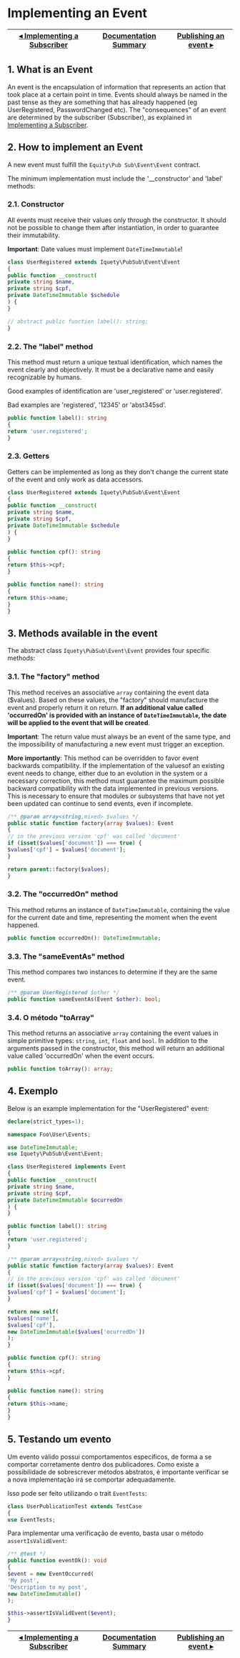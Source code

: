 # Implementing an Event

[◂ Implementing a Subscriber](07-implementing-a-subscriber.md) | [Documentation Summary](index.md) | [Publishing an event ▸](09-publishing-an-event.md)
-- | -- | --

## 1. What is an Event

An event is the encapsulation of information that represents an action that took place at a certain point in time. Events should always be named in the past tense as they are something that has already happened (eg UserRegistered, PasswordChanged etc). The "consequences" of an event are determined by the subscriber (Subscriber), as explained in [Implementing a Subscriber](07-implementing-a-subscriber.md).

## 2. How to implement an Event

A new event must fulfill the `Equity\Pub Sub\Event\Event` contract.

The minimum implementation must include the '__constructor' and 'label' methods:

### 2.1. Constructor

All events must receive their values only through the constructor.
It should not be possible to change them after instantiation, in order to guarantee their immutability.

**Important**: Date values must implement `DateTimeImmutable`!

```php
class UserRegistered extends Iquety\PubSub\Event\Event
{
public function __construct(
private string $name,
private string $cpf,
private DateTimeImmutable $schedule
) {
}

// abstract public function label(): string;
}
```

### 2.2. The "label" method

This method must return a unique textual identification, which names the event clearly and objectively.
It must be a declarative name and easily recognizable by humans.

Good examples of identification are 'user_registered' or 'user.registered'.

Bad examples are 'registered', '12345' or 'abst345sd'.

```php
public function label(): string
{
return 'user.registered';
}
```

### 2.3. Getters

Getters can be implemented as long as they don't change the current state of the event and only work as data accessors.

```php
class UserRegistered extends Iquety\PubSub\Event\Event
{
public function __construct(
private string $name,
private string $cpf,
private DateTimeImmutable $schedule
) {
}

public function cpf(): string
{
return $this->cpf;
}

public function name(): string
{
return $this->name;
}
}
```

## 3. Methods available in the event

The abstract class `Iquety\PubSub\Event\Event` provides four specific methods:

### 3.1. The "factory" method

This method receives an associative `array` containing the event data ($values). Based on these values, the "factory" should manufacture the event and properly return it on return. **If an additional value called 'occurredOn' is provided with an instance of `DateTimeImmutable`, the date will be applied to the event that will be created**.

**Important**: The return value must always be an event of the same type, and the impossibility of manufacturing a new event must trigger an exception.

**More importantly**: This method can be overridden to favor event backwards compatibility. If the implementation of the values ​​of an existing event needs to change, either due to an evolution in the system or a necessary correction, this method must guarantee the maximum possible backward compatibility with the data implemented in previous versions. This is necessary to ensure that modules or subsystems that have not yet been updated can continue to send events, even if incomplete.

```php
/** @param array<string,mixed> $values */
public static function factory(array $values): Event
{
// in the previous version 'cpf' was called 'document'
if (isset($values['document']) === true) {
$values['cpf'] = $values['document'];
}

return parent::factory($values);
}
```

### 3.2. The "occurredOn" method

This method returns an instance of `DateTimeImmutable`, containing the value for the current date and time, representing the moment when the event happened.

```php
public function occurredOn(): DateTimeImmutable;
```

### 3.3. The "sameEventAs" method

This method compares two instances to determine if they are the same event.

```php
/** @param UserRegistered $other */
public function sameEventAs(Event $other): bool;
```

### 3.4. O método "toArray"

This method returns an associative `array` containing the event values in simple primitive types: `string`, `int`, `float` and `bool`.
In addition to the arguments passed in the constructor, this method will return an additional value called 'occurredOn' when the event occurs.

```php
public function toArray(): array;
```

## 4. Exemplo

Below is an example implementation for the "UserRegistered" event:

```php
declare(strict_types=1);

namespace Foo\User\Events;

use DateTimeImmutable;
use Iquety\PubSub\Event\Event;

class UserRegistered implements Event
{
public function __construct(
private string $name,
private string $cpf,
private DateTimeImmutable $ocurredOn
) {
}

public function label(): string
{
return 'user.registered';
}

/** @param array<string,mixed> $values */
public static function factory(array $values): Event
{
// in the previous version 'cpf' was called 'document'
if (isset($values['document']) === true) {
$values['cpf'] = $values['document'];
}

return new self(
$values['name'],
$values['cpf'],
new DateTimeImmutable($values['ocurredOn'])
);
}

public function cpf(): string
{
return $this->cpf;
}

public function name(): string
{
return $this->name;
}
}
```

## 5. Testando um evento

Um evento válido possui comportamentos específicos, de forma a se comportar corretamente dentro
dos publicadores. Como existe a possibilidade de sobrescrever métodos abstratos, é importante verificar se a nova implementação irá se comportar adequadamente.

Isso pode ser feito utilizando o trait `EventTests`:

```php
class UserPublicationTest extends TestCase
{
use EventTests;
```

Para implementar uma verificação de evento, basta usar o método `assertIsValidEvent`:

```php
/** @test */
public function eventOk(): void
{
$event = new EventOccurred(
'My post',
'Description to my post',
new DateTimeImmutable()
);

$this->assertIsValidEvent($event);
}
```

[◂ Implementing a Subscriber](07-implementing-a-subscriber.md) | [Documentation Summary](index.md) | [Publishing an event ▸](09-publishing-an-event.md)
-- | -- | --
